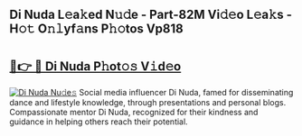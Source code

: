 ## Di Nuda L𝚎a𝚔ed N𝚞𝚍e - Part-82M Vi𝚍𝚎o L𝚎a𝚔s - H𝚘𝚝 O𝚗𝚕yf𝚊ns P𝚑𝚘tos Vp818

# <h2><a href="http://kfbtv5k.oniu.top/?m=Di+Nuda">🔗👉 🔴 Di Nuda P𝚑ot𝚘𝚜 V𝚒d𝚎o</a></h2>

[![Di Nuda Nu𝚍e𝚜](https://i.imgur.com/0qMVB7G.gif)](http://kfbtv5k.oniu.top/?m=Di+Nuda)
Social media influencer Di Nuda, famed for disseminating dance and lifestyle knowledge, through presentations and personal blogs. Compassionate mentor Di Nuda, recognized for their kindness and guidance in helping others reach their potential.  
